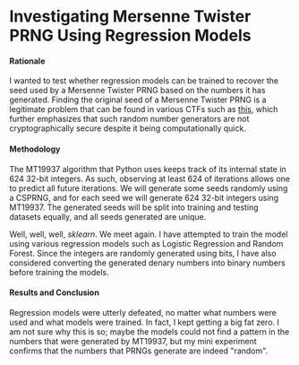 # Investigating Mersenne Twister PRNG Using Regression Models

#### Rationale

I wanted to test whether regression models can be trained to recover the seed used by a Mersenne Twister PRNG based on the numbers it has generated. Finding the original seed of a Mersenne Twister PRNG is a legitimate problem that can be found in various CTFs such as <a href = "https://deut-erium.github.io/2021/07/25/mersenne-seed-recovery.html">this</a>, which further emphasizes that such random number generators are not cryptographically secure despite it being computationally quick. 

#### Methodology

The MT19937 algorithm that Python uses keeps track of its internal state in 624 32-bit integers. As such, observing at least 624 of iterations allows one to predict all future iterations. We will generate some seeds randomly using a CSPRNG, and for each seed we will generate 624 32-bit integers using MT19937. The generated seeds will be split into training and testing datasets equally, and all seeds generated are unique. 

Well, well, well, *sklearn*. We meet again. I have attempted to train the model using various regression models such as Logistic Regression and Random Forest. Since the integers are randomly generated using bits, I have also considered converting the generated denary numbers into binary numbers before training the models.

#### Results and Conclusion

Regression models were utterly defeated, no matter what numbers were used and what models were trained. In fact, I kept getting a big fat zero. I am not sure why this is so; maybe the models could not find a pattern in the numbers that were generated by MT19937, but my mini experiment confirms that the numbers that PRNGs generate are indeed "random".